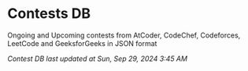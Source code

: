 # Contests DB

Ongoing and Upcoming contests from AtCoder, CodeChef, Codeforces, LeetCode and GeeksforGeeks in JSON format

*Contest DB last updated at Sun, Sep 29, 2024 3:45 AM*  
